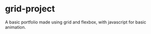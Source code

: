 # grid-project

A basic portfolio made using grid and flexbox, with javascript for basic animation.

